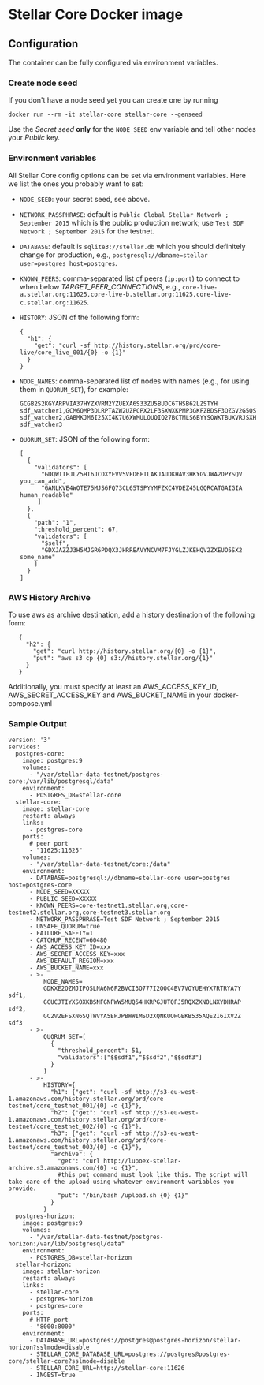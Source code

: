 # Stellar Core Docker image

## Configuration

The container can be fully configured via environment variables.

### Create node seed

If you don't have a node seed yet you can create one by running
```
docker run --rm -it stellar-core stellar-core --genseed
```
Use the *Secret seed* **only** for the `NODE_SEED` env variable and tell other nodes
your *Public* key.

### Environment variables

All Stellar Core config options can be set via environment variables. Here we list the
ones you probably want to set:

* `NODE_SEED`: your secret seed, see above.

* `NETWORK_PASSPHRASE`: default is `Public Global Stellar Network ; September 2015` which
  is the public production network; use `Test SDF Network ; September 2015` for the testnet.

* `DATABASE`: default is `sqlite3://stellar.db` which you should definitely change for production,
   e.g., `postgresql://dbname=stellar user=postgres host=postgres`.

* `KNOWN_PEERS`: comma-separated list of peers (`ip:port`) to connect to when
   below *TARGET_PEER_CONNECTIONS*, e.g.,
   `core-live-a.stellar.org:11625,core-live-b.stellar.org:11625,core-live-c.stellar.org:11625`.

* `HISTORY`: JSON of the following form:
   ```
   {
     "h1": {
       "get": "curl -sf http://history.stellar.org/prd/core-live/core_live_001/{0} -o {1}"
     }
   }
   ```
* `NODE_NAMES`: comma-separated list of nodes with names (e.g., for using them in `QUORUM_SET`), for example:
   ```
   GCGB2S2KGYARPVIA37HYZXVRM2YZUEXA6S33ZU5BUDC6THSB62LZSTYH  sdf_watcher1,GCM6QMP3DLRPTAZW2UZPCPX2LF3SXWXKPMP3GKFZBDSF3QZGV2G5QSTK  sdf_watcher2,GABMKJM6I25XI4K7U6XWMULOUQIQ27BCTMLS6BYYSOWKTBUXVRJSXHYQ  sdf_watcher3

   ```

* `QUORUM_SET`: JSON of the following form:
   ```
   [
     {
       "validators": [
         "GDQWITFJLZ5HT6JCOXYEVV5VFD6FTLAKJAUDKHAV3HKYGVJWA2DPYSQV you_can_add",
         "GANLKVE4WOTE75MJS6FQ73CL65TSPYYMFZKC4VDEZ45LGQRCATGAIGIA human_readable"
        ]
     },
     {
       "path": "1",
       "threshold_percent": 67,
       "validators": [
         "$self",
         "GDXJAZZJ3H5MJGR6PDQX3JHRREAVYNCVM7FJYGLZJKEHQV2ZXEUO5SX2 some_name"
       ]
     }
   ]
   ```

### AWS History Archive
To use aws as archive destination, add a history destination of the following form:
```
   {
     "h2": {
       "get": "curl http://history.stellar.org/{0} -o {1}",
       "put": "aws s3 cp {0} s3://history.stellar.org/{1}"
     }
   }
```
Additionally, you must specify at least an AWS_ACCESS_KEY_ID, AWS_SECRET_ACCESS_KEY and AWS_BUCKET_NAME in your docker-compose.yml


### Sample Output
```
version: '3'
services:
  postgres-core:
    image: postgres:9
    volumes:
      - "/var/stellar-data-testnet/postgres-core:/var/lib/postgresql/data"
    environment:
      - POSTGRES_DB=stellar-core
  stellar-core:
    image: stellar-core
    restart: always
    links:
      - postgres-core
    ports:
      # peer port
      - "11625:11625"
    volumes:
      - "/var/stellar-data-testnet/core:/data"
    environment:
      - DATABASE=postgresql://dbname=stellar-core user=postgres host=postgres-core
      - NODE_SEED=XXXXX
      - PUBLIC_SEED=XXXXX
      - KNOWN_PEERS=core-testnet1.stellar.org,core-testnet2.stellar.org,core-testnet3.stellar.org
      - NETWORK_PASSPHRASE=Test SDF Network ; September 2015
      - UNSAFE_QUORUM=true
      - FAILURE_SAFETY=1
      - CATCHUP_RECENT=60480
      - AWS_ACCESS_KEY_ID=xxx
      - AWS_SECRET_ACCESS_KEY=xxx
      - AWS_DEFAULT_REGION=xxx
      - AWS_BUCKET_NAME=xxx
      - >-
          NODE_NAMES=
          GDKXE2OZMJIPOSLNA6N6F2BVCI3O777I2OOC4BV7VOYUEHYX7RTRYA7Y sdf1,
          GCUCJTIYXSOXKBSNFGNFWW5MUQ54HKRPGJUTQFJ5RQXZXNOLNXYDHRAP sdf2,
          GC2V2EFSXN6SQTWVYA5EPJPBWWIMSD2XQNKUOHGEKB535AQE2I6IXV2Z sdf3
      - >-
          QUORUM_SET=[
            {
              "threshold_percent": 51,
              "validators":["$$sdf1","$$sdf2","$$sdf3"]
            }
          ]
      - >-
          HISTORY={
            "h1": {"get": "curl -sf http://s3-eu-west-1.amazonaws.com/history.stellar.org/prd/core-testnet/core_testnet_001/{0} -o {1}"},
            "h2": {"get": "curl -sf http://s3-eu-west-1.amazonaws.com/history.stellar.org/prd/core-testnet/core_testnet_002/{0} -o {1}"},
            "h3": {"get": "curl -sf http://s3-eu-west-1.amazonaws.com/history.stellar.org/prd/core-testnet/core_testnet_003/{0} -o {1}"},
            "archive": {
              "get": "curl http://lupoex-stellar-archive.s3.amazonaws.com/{0} -o {1}",
              #this put command must look like this. The script will take care of the upload using whatever environment variables you provide.
              "put": "/bin/bash /upload.sh {0} {1}"
            }
          }
  postgres-horizon:
    image: postgres:9
    volumes:
      - "/var/stellar-data-testnet/postgres-horizon:/var/lib/postgresql/data"
    environment:
      - POSTGRES_DB=stellar-horizon
  stellar-horizon:
    image: stellar-horizon
    restart: always
    links:
      - stellar-core
      - postgres-horizon
      - postgres-core
    ports:
      # HTTP port
      - "8000:8000"
    environment:
      - DATABASE_URL=postgres://postgres@postgres-horizon/stellar-horizon?sslmode=disable
      - STELLAR_CORE_DATABASE_URL=postgres://postgres@postgres-core/stellar-core?sslmode=disable
      - STELLAR_CORE_URL=http://stellar-core:11626
      - INGEST=true
```
